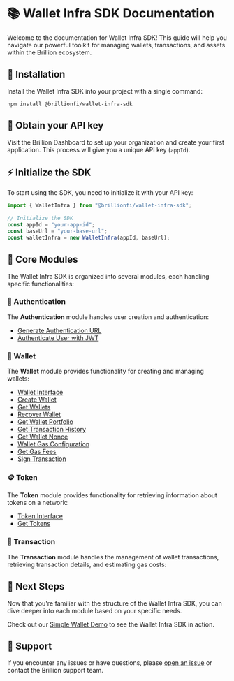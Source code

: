 # 📚 Wallet Infra SDK Documentation

Welcome to the documentation for Wallet Infra SDK! This guide will help you navigate our powerful toolkit for managing wallets, transactions, and assets within the Brillion ecosystem.

## 🚀 Installation

Install the Wallet Infra SDK into your project with a single command:

```shell
npm install @brillionfi/wallet-infra-sdk
```

## 🔑 Obtain your API key

Visit the Brillion Dashboard to set up your organization and create your first application. This process will give you a unique API key (`appId`).

## ⚡ Initialize the SDK

To start using the SDK, you need to initialize it with your API key:

```ts
import { WalletInfra } from "@brillionfi/wallet-infra-sdk";

// Initialize the SDK
const appId = "your-app-id";
const baseUrl = "your-base-url";
const walletInfra = new WalletInfra(appId, baseUrl);
```

## 🧩 Core Modules

The Wallet Infra SDK is organized into several modules, each handling specific functionalities:

### 🔐 Authentication

The **Authentication** module handles user creation and authentication:

- [Generate Authentication URL](authentication/authenticate.md#1-generate-authentication-url)
- [Authenticate User with JWT](authentication/authenticate.md#3-authenticate-user-with-jwt)

### 👛 Wallet

The **Wallet** module provides functionality for creating and managing wallets:

- [Wallet Interface](wallet/wallet-interface.md)
- [Create Wallet](wallet/create-wallet.md)
- [Get Wallets](wallet/get-wallets.md)
- [Recover Wallet](wallet/recover-wallet.md)
- [Get Wallet Portfolio](wallet/get-wallet-portfolio.md)
- [Get Transaction History](wallet/get-transaction-history.md)
- [Get Wallet Nonce](wallet/get-wallet-nonce.md)
- [Wallet Gas Configuration](wallet/gas-configuration.md)
- [Get Gas Fees](wallet/get-gas-fees.md)
- [Sign Transaction](wallet/sign-transaction.md)

### 🪙 Token

The **Token** module provides functionality for retrieving information about tokens on a network:

- [Token Interface](token/token-interface.md)
- [Get Tokens](token/get-tokens.md)

### 📜 Transaction

The **Transaction** module handles the management of wallet transactions, retrieving transaction details, and estimating gas costs:

## 👣 Next Steps

Now that you're familiar with the structure of the Wallet Infra SDK, you can dive deeper into each module based on your specific needs.

Check out our [Simple Wallet Demo](https://github.com/Brillionfi/simple-wallet-demo) to see the Wallet Infra SDK in action.

## 💬 Support

If you encounter any issues or have questions, please [open an issue](https://github.com/Brillionfi/wallet-infra-sdk/issues) or contact the Brillion support team.
